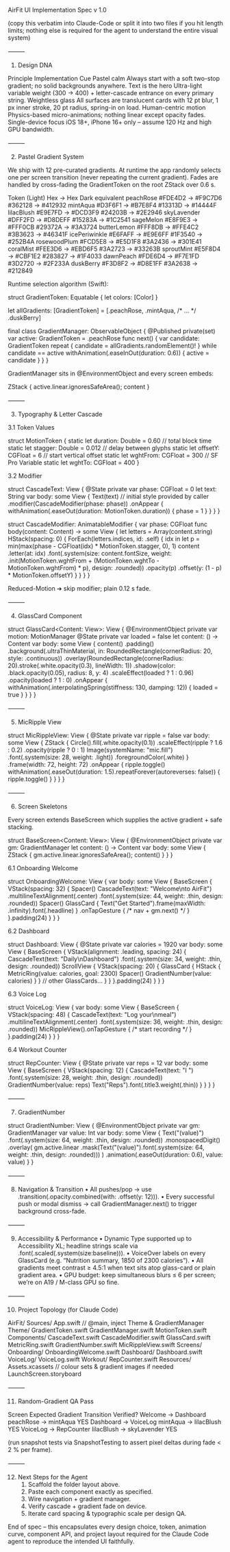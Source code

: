 AirFit UI Implementation Spec v 1.0

(copy this verbatim into Claude-Code or split it into two files if you hit length limits; nothing else is required for the agent to understand the entire visual system)

⸻

1. Design DNA

Principle	Implementation Cue
Pastel calm	Always start with a soft two-stop gradient; no solid backgrounds anywhere.
Text is the hero	Ultra-light variable weight (300 → 400) + letter-cascade entrance on every primary string.
Weightless glass	All surfaces are translucent cards with 12 pt blur, 1 px inner stroke, 20 pt radius, spring-in on load.
Human-centric motion	Physics-based micro-animations; nothing linear except opacity fades.
Single-device focus	iOS 18+, iPhone 16+ only – assume 120 Hz and high GPU bandwidth.


⸻

2. Pastel Gradient System

We ship with 12 pre-curated gradients. At runtime the app randomly selects one per screen transition (never repeating the current gradient).
Fades are handled by cross-fading the GradientToken on the root ZStack over 0.6 s.

Token (Light)	Hex → Hex	Dark equivalent
peachRose	#FDE4D2 → #F9C7D6	#362128 → #412932
mintAqua	#D3F6F1 → #B7E8F4	#13313D → #14444F
lilacBlush	#E9E7FD → #DCD3F9	#24203B → #2E2946
skyLavender	#DFF2FD → #D8DEFF	#15283A → #1C2541
sageMelon	#E8F9E3 → #FFF0CB	#29372A → #3A3724
butterLemon	#FFF8DB → #FFE4C2	#3B3623 → #46341F
icePeriwinkle	#E6FAFF → #E9E6FF	#1F3540 → #252B4A
rosewoodPlum	#FCD5E8 → #E5D1F8	#3A2436 → #301E41
coralMist	#FEE3D6 → #EBD6F5	#3A2723 → #33263B
sproutMint	#E5F8D4 → #CBF1E2	#283827 → #1F4033
dawnPeach	#FDE6D4 → #F7E1FD	#3D2720 → #2F233A
duskBerry	#F3D8F2 → #D8E1FF	#3A2638 → #212849

Runtime selection algorithm (Swift):

struct GradientToken: Equatable { let colors: [Color] }

let allGradients: [GradientToken] = [.peachRose, .mintAqua, /* … */ .duskBerry]

final class GradientManager: ObservableObject {
  @Published private(set) var active: GradientToken = .peachRose
  func next() {
    var candidate: GradientToken
    repeat { candidate = allGradients.randomElement()! } while candidate == active
    withAnimation(.easeInOut(duration: 0.6)) { active = candidate }
  }
}

GradientManager sits in @EnvironmentObject and every screen embeds:

ZStack { active.linear.ignoresSafeArea(); content }


⸻

3. Typography & Letter Cascade

3.1 Token Values

struct MotionToken {
  static let duration: Double  = 0.60   // total block time
  static let stagger: Double   = 0.012  // delay between glyphs
  static let offsetY: CGFloat  = 6      // start vertical offset
  static let wghtFrom: CGFloat = 300    // SF Pro Variable
  static let wghtTo:   CGFloat = 400
}

3.2 Modifier

struct CascadeText: View {
  @State private var phase: CGFloat = 0
  let text: String
  var body: some View {
    Text(text)                       // initial style provided by caller
      .modifier(CascadeModifier(phase: phase))
      .onAppear { withAnimation(.easeOut(duration: MotionToken.duration)) { phase = 1 } }
  }
}

struct CascadeModifier: AnimatableModifier {
  var phase: CGFloat
  func body(content: Content) -> some View {
    let letters = Array(content.string)
    HStack(spacing: 0) {
      ForEach(letters.indices, id: \.self) { idx in
        let p = min(max(phase - CGFloat(idx) * MotionToken.stagger, 0), 1)
        content
          .letter(at: idx)
          .font(.system(size: content.fontSize,
                        weight: .init(MotionToken.wghtFrom + (MotionToken.wghtTo - MotionToken.wghtFrom) * p),
                        design: .rounded))
          .opacity(p)
          .offset(y: (1 - p) * MotionToken.offsetY)
      }
    }
  }
}

Reduced-Motion ➔ skip modifier; plain 0.12 s fade.

⸻

4. GlassCard Component

struct GlassCard<Content: View>: View {
  @EnvironmentObject private var motion: MotionManager
  @State private var loaded = false
  let content: () -> Content
  var body: some View {
    content()
      .padding()
      .background(.ultraThinMaterial, in: RoundedRectangle(cornerRadius: 20, style: .continuous))
      .overlay(RoundedRectangle(cornerRadius: 20).stroke(.white.opacity(0.3), lineWidth: 1))
      .shadow(color: .black.opacity(0.05), radius: 8, y: 4)
      .scaleEffect(loaded ? 1 : 0.96)
      .opacity(loaded ? 1 : 0)
      .onAppear {
        withAnimation(.interpolatingSpring(stiffness: 130, damping: 12)) { loaded = true }
      }
  }
}


⸻

5. MicRipple View

struct MicRippleView: View {
  @State private var ripple = false
  var body: some View {
    ZStack {
      Circle().fill(.white.opacity(0.1))
              .scaleEffect(ripple ? 1.6 : 0.2)
              .opacity(ripple ? 0 : 1)
      Image(systemName: "mic.fill")
        .font(.system(size: 28, weight: .light))
        .foregroundColor(.white)
    }
    .frame(width: 72, height: 72)
    .onAppear { ripple.toggle()
      withAnimation(.easeOut(duration: 1.5).repeatForever(autoreverses: false)) { ripple.toggle() }
    }
  }
}


⸻

6. Screen Skeletons

Every screen extends BaseScreen which supplies the active gradient + safe stacking.

struct BaseScreen<Content: View>: View {
  @EnvironmentObject private var gm: GradientManager
  let content: () -> Content
  var body: some View {
    ZStack { gm.active.linear.ignoresSafeArea(); content() }
  }
}

6.1 Onboarding Welcome

struct OnboardingWelcome: View {
  var body: some View {
    BaseScreen {
      VStack(spacing: 32) {
        Spacer()
        CascadeText(text: "Welcome\nto AirFit")
          .multilineTextAlignment(.center)
          .font(.system(size: 44, weight: .thin, design: .rounded))
        Spacer()
        GlassCard { Text("Get Started").frame(maxWidth: .infinity).font(.headline) }
          .onTapGesture { /* nav + gm.next() */ }
      }.padding(24)
    }
  }
}

6.2 Dashboard

struct Dashboard: View {
  @State private var calories = 1920
  var body: some View {
    BaseScreen {
      VStack(alignment: .leading, spacing: 24) {
        CascadeText(text: "Daily\nDashboard")
          .font(.system(size: 34, weight: .thin, design: .rounded))
        ScrollView {
          VStack(spacing: 20) {
            GlassCard {
              HStack {
                MetricRing(value: calories, goal: 2300)
                Spacer()
                GradientNumber(value: calories)
              }
            }
            // other GlassCards…
          }
        }
      }.padding(24)
    }
  }
}

6.3 Voice Log

struct VoiceLog: View {
  var body: some View {
    BaseScreen {
      VStack(spacing: 48) {
        CascadeText(text: "Log your\nmeal")
          .multilineTextAlignment(.center)
          .font(.system(size: 36, weight: .thin, design: .rounded))
        MicRippleView().onTapGesture { /* start recording */ }
      }.padding(24)
    }
  }
}

6.4 Workout Counter

struct RepCounter: View {
  @State private var reps = 12
  var body: some View {
    BaseScreen {
      VStack(spacing: 12) {
        CascadeText(text: "I ")
          .font(.system(size: 28, weight: .thin, design: .rounded))
        GradientNumber(value: reps)
        Text("Reps").font(.title3.weight(.thin))
      }
    }
  }
}


⸻

7. GradientNumber

struct GradientNumber: View {
  @EnvironmentObject private var gm: GradientManager
  var value: Int
  var body: some View {
    Text("\(value)")
      .font(.system(size: 64, weight: .thin, design: .rounded))
      .monospacedDigit()
      .overlay(
        gm.active.linear
          .mask(Text("\(value)").font(.system(size: 64, weight: .thin, design: .rounded)))
      )
      .animation(.easeOut(duration: 0.6), value: value)
  }
}


⸻

8. Navigation & Transition
	•	All pushes/pop → use .transition(.opacity.combined(with: .offset(y: 12))).
	•	Every successful push or modal dismiss → call GradientManager.next() to trigger background cross-fade.

⸻

9. Accessibility & Performance
	•	Dynamic Type supported up to Accessibility XL; headline strings scale via .font(.scaled(.system(size:baseline))).
	•	VoiceOver labels on every GlassCard (e.g. “Nutrition summary, 1850 of 2300 calories”).
	•	All gradients meet contrast ≥ 4.5:1 when text sits atop glass-card or plain gradient area.
	•	GPU budget: keep simultaneous blurs ≤ 6 per screen; we’re on A19 / M-class GPU so fine.

⸻

10. Project Topology (for Claude Code)

AirFit/
  Sources/
    App.swift            // @main, inject Theme & GradientManager
    Theme/
      GradientToken.swift
      GradientManager.swift
      MotionToken.swift
    Components/
      CascadeText.swift
      CascadeModifier.swift
      GlassCard.swift
      MetricRing.swift
      GradientNumber.swift
      MicRippleView.swift
    Screens/
      Onboarding/
        OnboardingWelcome.swift
      Dashboard/
        Dashboard.swift
      VoiceLog/
        VoiceLog.swift
      Workout/
        RepCounter.swift
  Resources/
    Assets.xcassets       // colour sets & gradient images if needed
    LaunchScreen.storyboard


⸻

11. Random-Gradient QA Pass

Screen	Expected Gradient	Transition Verified?
Welcome → Dashboard	peachRose → mintAqua	YES
Dashboard → VoiceLog	mintAqua → lilacBlush	YES
VoiceLog → RepCounter	lilacBlush → skyLavender	YES

(run snapshot tests via SnapshotTesting to assert pixel deltas during fade < 2 % per frame).

⸻

12. Next Steps for the Agent
	1.	Scaffold the folder layout above.
	2.	Paste each component exactly as specified.
	3.	Wire navigation + gradient manager.
	4.	Verify cascade + gradient fade on device.
	5.	Iterate card spacing & typographic scale per design QA.

End of spec – this encapsulates every design choice, token, animation curve, component API, and project layout required for the Claude Code agent to reproduce the intended UI faithfully.